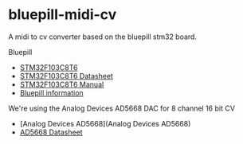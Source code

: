 # bluepill-midi-cv
A midi to cv converter based on the bluepill stm32 board.

Bluepill
- [STM32F103C8T6](https://www.st.com/content/st_com/en/products/microcontrollers-microprocessors/stm32-32-bit-arm-cortex-mcus/stm32-mainstream-mcus/stm32f1-series/stm32f103/stm32f103c8.html)
- [STM32F103C8T6 Datasheet](https://www.st.com/resource/en/datasheet/stm32f103c8.pdf)
- [STM32F103C8T6 Manual](https://www.st.com/resource/en/reference_manual/cd00171190-stm32f101xx-stm32f102xx-stm32f103xx-stm32f105xx-and-stm32f107xx-advanced-armbased-32bit-mcus-stmicroelectronics.pdf)
- [Bluepill information](https://stm32-base.org/boards/STM32F103C8T6-Blue-Pill.html)

We're using the Analog Devices AD5668 DAC for 8 channel 16 bit CV
- [Analog Devices AD5668](Analog Devices AD5668)
- [AD5668 Datasheet](https://www.analog.com/media/en/technical-documentation/data-sheets/AD5668-EP.pdf)
